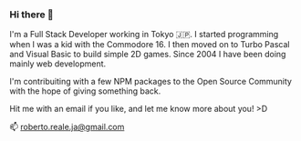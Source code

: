 ### Hi there 👋

I'm a Full Stack Developer working in Tokyo 🇯🇵. I started programming when I was a kid with the Commodore 16. I then moved on to Turbo Pascal and Visual Basic to build simple 2D games. Since 2004 I have been doing mainly web development.

I'm contribuiting with a few NPM packages to the Open Source Community with the hope of giving something back.

Hit me with an email if you like, and let me know more about you! >D

📫 roberto.reale.ja@gmail.com
